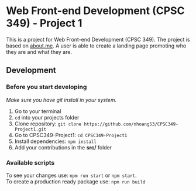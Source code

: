 # Web Front-end Development (CPSC 349) - Project 1

This is a project for Web Front-end Development (CPSC 349). The project is based on [about.me](https://about.me/). A user is able to create a landing page promoting who they are and what they are.

## Development

### Before you start developing

_Make sure you have git install in your system._

1. Go to your terminal
2. `cd` into your projects folder
3. Clone repository: `git clone https://github.com/nhoang53/CPSC349-Project1.git`
4. Go to CPSC349-Project1: `cd CPSC349-Project1`
5. Install dependencies: `npm install`
6. Add your contributions in the **src/** folder

### Available scripts

To see your changes use: `npm run start` or `npm start`.  
To create a production ready package use: `npm run build`
